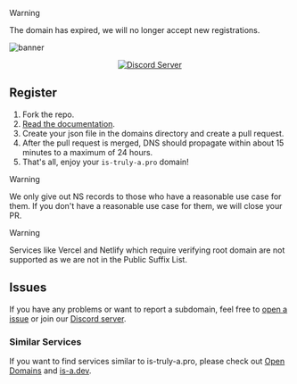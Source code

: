 > [!WARNING]
> The domain has expired, we will no longer accept new registrations.

![banner](./assets/banner.png)
<p align="center">
   <a href="https://discord.gg/MGSvZBdc4p"><img alt="Discord Server" src="https://invidget.switchblade.xyz/MGSvZBdc4p"></a>
</p>

## Register
1. Fork the repo.
2. [Read the documentation](https://docs.is-truly-a.pro).
3. Create your json file in the domains directory and create a pull request. 
4. After the pull request is merged, DNS should propagate within about 15 minutes to a maximum of 24 hours.
5. That's all, enjoy your `is-truly-a.pro` domain!

> [!WARNING]
> We only give out NS records to those who have a reasonable use case for them. If you don't have a reasonable use case for them, we will close your PR.

> [!WARNING]
> Services like Vercel and Netlify which require verifying root domain are not supported as we are not in the Public Suffix List.

## Issues
If you have any problems or want to report a subdomain, feel free to [open a issue](https://github.com/is-truly-a-pro/register/issues/new/choose) or join our [Discord server](https://discord.gg/MGSvZBdc4p).

### Similar Services
If you want to find services similar to is-truly-a.pro, please check out [Open Domains](https://github.com/open-domains/register) and [is-a.dev](https://github.com/is-a-dev/register).
